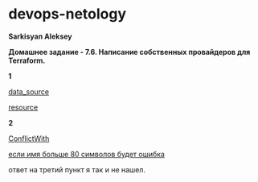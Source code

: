 # devops-netology
**Sarkisyan Aleksey**

**Домашнее задание - 7.6. Написание собственных провайдеров для Terraform.**


**1**

[data_source](https://github.com/hashicorp/terraform-provider-aws/blob/f79cc524cdaa2581c1a96cabdafc8eb04d582aa4/internal/provider/provider.go#L426) 

[resource](https://github.com/hashicorp/terraform-provider-aws/blob/f79cc524cdaa2581c1a96cabdafc8eb04d582aa4/internal/provider/provider.go#L920)



**2**

[ConflictWith](https://github.com/hashicorp/terraform-provider-aws/blob/8e4d8a3f3f781b83f96217c2275f541c893fec5a/aws/resource_aws_sqs_queue.go#L51)


[если имя больше 80 символов будет ошибка](https://github.com/hashicorp/terraform-provider-aws/blob/8e4d8a3f3f781b83f96217c2275f541c893fec5a/aws/validators.go#L1037)


ответ на третий пункт я так и не нашел.